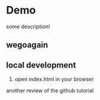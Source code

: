 # Demo
some description! 

## wegoagain

## local development

1. open index.html in your browser

another review of the github tutorial

